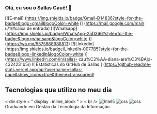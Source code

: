 ### Olá, eu sou o Sallas Cauê! 👋
[![E-mail] (https://img.shields.io/badge/Gmail-D14836?style=for-the-badge&logo=gmail&logoColor=white )] (https://mail.google.com/mail/ u/1/#caixa de entrada) 
[![Whatsapp] (https://img.shields.io/badge/WhatsApp-25D366?style=for-the-badge&logo=whatsapp&logoColor=white )] (https://wa.me/5575988988813)
[![Linkedin] (https://img.shields.io/badge/LinkedIn-0077B5?style=for-the-badge&logo=linkedin&logoColor=white )] (https://www.linkedin.com/in/sallas- cau%C3%AA-diana-ara%C3%BAjo-4324231b5/)
![ Estatísticas do GitHub de Sallas ] (https://github-readme-stats.vercel.app/api?username=sallas-caue&show_icons=true&theme=transparent)

## Tecnologias que utilizo no meu dia
< div  style = " display : inline_block " >
    < br />
        <img  align = " center "  alt = " html5 "  src = " https://img.shields.io/badge/HTML5-E34F26?style=for-the-badge&logo=html5&logoColor=white ">
        <img  align = " center "  alt = " css "  src = " https://img.shields.io/badge/CSS-239120?&style=for-the-badge&logo=css3&logoColor=white ">
        <img  align = " center "  alt = " css "  src = " https://img.shields.io/badge/Python-3776AB?style=for-the-badge&logo=python&logoColor=white ">
    </div> 
    <br />
Graduando em Gestão da Tecnologia da Informação.
